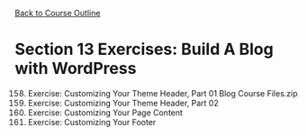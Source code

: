 [Back to Course Outline](../course-outline.md)

# Section 13 Exercises: Build A Blog with WordPress
158. Exercise: Customizing Your Theme Header, Part 01
  Blog Course Files.zip
159. Exercise: Customizing Your Theme Header, Part 02
160. Exercise: Customizing Your Page Content
161. Exercise: Customizing Your Footer
